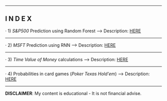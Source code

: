 ------------------------------------------------------------------------------------------------------------
**I N D E X**
------------------------------------------------------------------------------------------------------------


· 1) *S&P500* Prediction using Random Forest --> Description: [HERE](https://github.com/alfonsohdl/ahp/blob/main/Project1.md)
  
------------------------------------------------------------------------------------------------------------

· 2) *MSFT* Prediction using RNN --> Description: [HERE](https://github.com/alfonsohdl/ahp/blob/main/Project2.md)

------------------------------------------------------------------------------------------------------------

· 3) *Time Value of Money* calculations --> Description: [HERE](https://github.com/alfonsohdl/ahp/blob/main/Project3.md)

------------------------------------------------------------------------------------------------------------

· 4) Probabilities in card games (*Poker Texas Hold'em*) --> Description: [HERE](https://github.com/alfonsohdl/ahp/blob/main/Project4.md)


------------------------------------------------------------------------------------------------------------
 **DISCLAIMER**: My content is educational - It is not financial advise.

